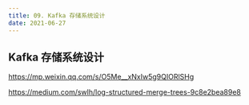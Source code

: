 ```yaml
---
title: 09. Kafka 存储系统设计
date: 2021-06-27
---
```


## Kafka 存储系统设计

https://mp.weixin.qq.com/s/O5Me__xNxIw5g9QIORlSHg

https://medium.com/swlh/log-structured-merge-trees-9c8e2bea89e8

